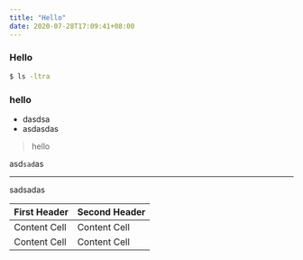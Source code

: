 ```yaml
---
title: "Hello"
date: 2020-07-28T17:09:41+08:00
---
```


### Hello

```bash
$ ls -ltra
```

### hello

- dasdsa
- asdasdas
> hello

asd`sad`as

---
sadsadas

First Header | Second Header
------------ | -------------
Content Cell | Content Cell
Content Cell | Content Cell

